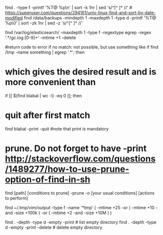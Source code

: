 

find . -type f -printf '%T@ %p\n' | sort -k 1nr | sed 's/^[^ ]* //' # https://superuser.com/questions/294161/unix-linux-find-and-sort-by-date-modified
find /data/backups -mindepth 1 -maxdepth 1 -type d -printf '%T@ %p\0' | sort -zk 1nr | sed -z 's/^[^ ]* //'

find /var/log/elasticsearch/ -maxdepth 1 -type f -regextype egrep -regex '.*/gc\.log\.[0-9]+' -mtime +1 -delete

#return code to error if no match: not possible, but use something like
if find /tmp -name something | egrep '.*'; then
# which gives the desired result and is more convenient than
if [[ $(find blabal | wc -l) -eq 0 ]]; then

# quit after first match
find blabal -print -quit #note that print is mandatory


# prune. Do not forget to have -print http://stackoverflow.com/questions/1489277/how-to-use-prune-option-of-find-in-sh
find [path] [conditions to prune] -prune -o [your usual conditions] [actions to perform]

find ~/.tmp/vim/output -type f -name '*tmp' \( -mtime +25 -or \( -mtime +10 -and -size +100k \) -or \( -mtime +2 -and -size +10M \) \)

find . -depth -type d -empty -print # list empty directory
find . -depth -type d -empty -print -delete # delete empty directory

